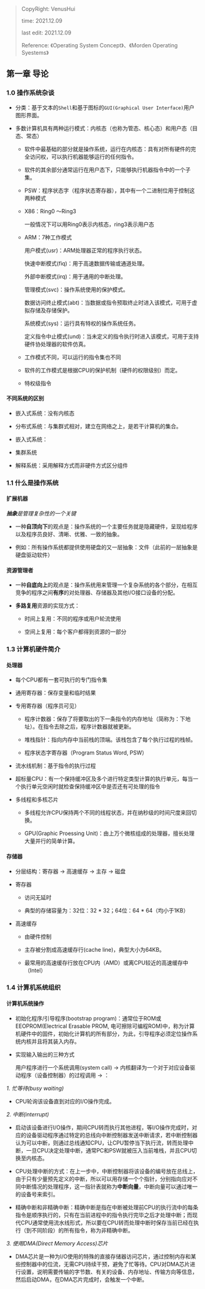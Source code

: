 > CopyRight: VenusHui
>  
> time: 2021.12.09
>
> last edit: 2021.12.09
>  
> Reference: 《Operating System Concept》、《Morden Operating Syestems》

## 第一章 导论

### 1.0 操作系统杂谈

* 分类：基于文本的`Shell`和基于图标的`GUI(Graphical User Interface)`用户图形界面。

* 多数计算机具有两种运行模式：内核态（也称为管态、核心态）和用户态（目态、常态）
  + 软件中最基础的部分就是操作系统，运行在内核态：具有对所有硬件的完全访问权，可以执行机器能够运行的任何指令。

  + 软件的其余部分通常运行在用户态下，只能够执行机器指令中的一个子集。

  + PSW：程序状态字（程序状态寄存器），其中有一个二进制位用于控制这两种模式

  + X86：Ring0 ～Ring3
    
    一般情况下可以用Ring0表示内核态，ring3表示用户态

  + ARM：7种工作模式
    
    用户模式(usr)：ARM处理器正常的程序执行状态。

    快速中断模式(fiq)：用于高速数据传输或通道处理。

    外部中断模式(irq)：用于通用的中断处理。

    管理模式(svc)：操作系统使用的保护模式。

    数据访问终止模式(abt)：当数据或指令预取终止时进入该模式，可用于虚拟存储及存储保护。

    系统模式(sys)：运行具有特权的操作系统任务。

    定义指令中止模式(und)：当未定义的指令执行时进入该模式，可用于支持硬件协处理器的软件仿真。

  + 工作模式不同，可以运行的指令集也不同

  + 软件的工作模式是根据CPU的保护机制（硬件的权限级别）而定。

  + 特权级指令

#### 不同系统的区别

* 嵌入式系统：没有内核态

* 分布式系统：与集群式相对，建立在网络之上，是若干计算机的集合。

* 嵌入式系统：

* 集群系统

* 解释系统：采用解释方式而非硬件方式区分组件

### 1.1 什么是操作系统

#### 扩展机器

***抽象**是管理复杂性的一个关键*
* 一种**自顶向下**的观点是：操作系统的一个主要任务就是隐藏硬件，呈现给程序以及程序员良好、清晰、优雅、一致的抽象。

* 例如：所有操作系统都提供使用硬盘的又一层抽象：文件（此前的一层抽象是硬盘驱动软件）

#### 资源管理者

* 一种**自底向上**的观点是：操作系统用来管理一个复杂系统的各个部分，在相互竞争的程序之间**有序**的对处理器、存储器及其他I/O接口设备的分配。

* **多路复用**资源的实现方式：
  + 时间上复用：不同的程序或用户轮流使用

  + 空间上复用：每个客户都得到资源的一部分

### 1.3 计算机硬件简介

#### 处理器

* 每个CPU都有一套可执行的专门指令集

* 通用寄存器：保存变量和临时结果

* 专用寄存器（程序员可见）
  + 程序计数器：保存了将要取出的下一条指令的内存地址（简称为：下地址）。在指令去除之后，程序计数器就被更新。

  + 堆栈指针：指向内存中当前栈的顶端。该栈包含了每个执行过程的栈帧。

  + 程序状态字寄存器（Program Status Word, PSW）

* 流水线机制：基于指令的执行过程

* 超标量CPU：有一个保持缓冲区及多个进行特定类型计算的执行单元，每当一个执行单元空闲时就检查保持缓冲区中是否还有可处理的指令

* 多线程和多核芯片
  + 多线程允许CPU保持两个不同的线程状态，并在纳秒级的时间尺度来回切换。

  + GPU(Graphic Proessing Unit)：由上万个微核组成的处理器，擅长处理大量并行的简单计算。

#### 存储器

* 分层结构：寄存器 -> 高速缓存 -> 主存 -> 磁盘

* 寄存器
  + 访问无延时

  + 典型的存储容量为：32位：32 * 32；64位：64 * 64（均小于1KB）

* 高速缓存
  + 由硬件控制

  + 主存被分割成高速缓存行(cache line)，典型大小为64KB。

  + 最常用的高速缓存行放在CPU内（AMD）或离CPU较近的高速缓存中（Intel）

### 1.4 计算机系统组织

#### 计算机系统操作

* 初始化程序/引导程序(bootstrap program)：通常位于ROM或EEOPROM(Electrical Erasable PROM, 电可擦除可编程ROM)中，称为计算机硬件中的固件，初始化计算机的所有部分，为此，引导程序必须定位操作系统内核并且将其装入内存。

* 实现输入输出的三种方式
  
  用户程序进行一个系统调用(system call) -> 内核翻译为一个对于对应设备驱动程序（设备控制器）的过程调用 -> ：

*1. 忙等待(busy waiting)*
  + CPU轮询该设备直到对应的I/O操作完成。

*2. 中断(interrupt)*
  + 启动该设备进行I/O操作，期间CPU转而执行其他进程，等I/O操作完成时，对应的设备驱动程序通过特定的总线向中断控制器发送中断请求，若中断控制器认为可以中断，则通过总线通知CPU，让CPU暂停当下执行流，转而处理中断，一旦CPU决定处理中断，通常PC和PSW就被压入当前堆栈，并且CPU切换至内核态。

  + CPU处理中断的方式：在上一步中，中断控制器将该设备的编号放在总线上，由于只有少量预先定义的中断，所以可以用存储一个个指针，分别指向应对不同中断情况的处理程序，这一指针表就称为**中断向量**，中断向量可以通过唯一的设备号来索引。

  + 精确中断和非精确中断：精确中断是指在中断被处理前CPU的执行流中的每条指令是顺序执行的，只有在当前进程中的指令执行完毕之后才处理中断；而现代CPU通常使用流水线形式，所以要在CPU转而处理中断时保存当前已经在执行（到不同阶段）的所有指令，称为非精确中断。

*3. 使用DMA(Direct Memory Access)芯片*
  + DMA芯片是一种为I/O使用的特殊的直接存储器访问芯片，通过控制内存和某些控制器中的位流，无需CPU持续干预，避免了忙等待。CPU对DMA芯片进行设置，说明需要传输的字节数、有关的设备、内存地址、传输方向等信息，然后启动DMA，在DMA芯片完成时，会触发一个中断。
  